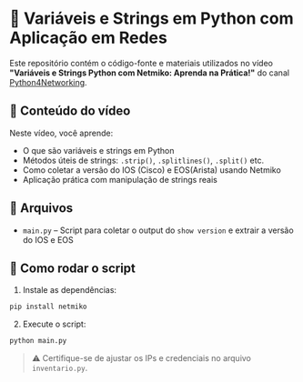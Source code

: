 # 📘 Variáveis e Strings em Python com Aplicação em Redes

Este repositório contém o código-fonte e materiais utilizados no vídeo **"Variáveis e Strings Python com Netmiko: Aprenda na Prática!"** do canal [Python4Networking](https://youtu.be/wGFoWdQY8ZA).

## 📌 Conteúdo do vídeo

Neste vídeo, você aprende:
- O que são variáveis e strings em Python
- Métodos úteis de strings: `.strip()`, `.splitlines()`, `.split()` etc.
- Como coletar a versão do IOS (Cisco) e EOS(Arista) usando Netmiko
- Aplicação prática com manipulação de strings reais

## 📁 Arquivos

- `main.py` – Script para coletar o output do `show version` e extrair a versão do IOS e EOS

## 🚀 Como rodar o script

1. Instale as dependências:
```bash
pip install netmiko
```

2. Execute o script:
```bash
python main.py
```

> ⚠️ Certifique-se de ajustar os IPs e credenciais no arquivo `inventario.py`.



